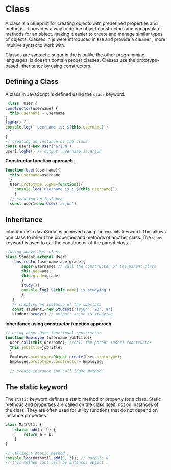 # Class

A class is a blueprint for creating objects with predefined properties and methods. It provides a way to define object constructors and encapsulate methods for an object, making it easier to create and manage similar types of objects. Classes in js were introduced in `ES6` and provide a cleaner , more intuitive syntax to work with.

Classes are syntactic sugur in the js unlike the other programming languages, js doesn't contain proper classes. Classes use the prototype-based inheritance by using constructors.

## Defining a Class

A class in JavaScript is defined using the `class` keyword.

```javascript
 class  User {
constructor(username) {
  this.username = username
}
logMe() {
console.log(` username is: ${this.username}`)
  }
}
// creating an instance of the class
const user1=new User('arjun')
user1.logMe() // output: username is:arjun
```

**Constructor function approach :**

```javascript
function User(username){
  this.username=username
  }
  User.prototype.logMe=function(){
    console.log(`username is : ${this.username}`)
    }
  // creating an instance
  const user1=new User('arjun')

```

## Inheritance

Inheritance in JavaScript is achieved using the `extends` keyword. This allows one class to inherit the properties and methods of another class. The `super` keyword is used to call the constructor of the parent class.

```javascript
//using above User class.
class Student extends User{
   constructor(username,age,grade){
       super(username) // call the constructor of the parent class
       this.age=age;
       this.grade=grade;
       }
       study(){
       console.log(`${this.name} is studying`)
       }
   }
   // creating an instance of the subclass
   const student1=new Student('arjun','20','a')
   student.study() // output: arjun is studying
```

**inheritance using constructor function apporoch**

```javascript
// using above User functional constructor
function Employee (username,jobTitle){
  User.call(this,username); //call the parent (User) constructor
  this.jobTitle=jobTitle;
  }
  Employee.prototype=Object.create(User.prototype);
  Employee.prototype.constructor= Employee;

  // create instance and call logMe method.
```

## The static keyword

The `static` keyword defines a static method or property for a class. Static methods and properties are called on the class itself, not on instances of the class. They are often used for utility functions that do not depend on instance properties.

```javascript
class MathUtil {
    static add(a, b) {
        return a + b;
    }
}

// Calling a static method ,
console.log(MathUtil.add(5, 3)); // Output: 8
// this method cant call by intances object .
```

